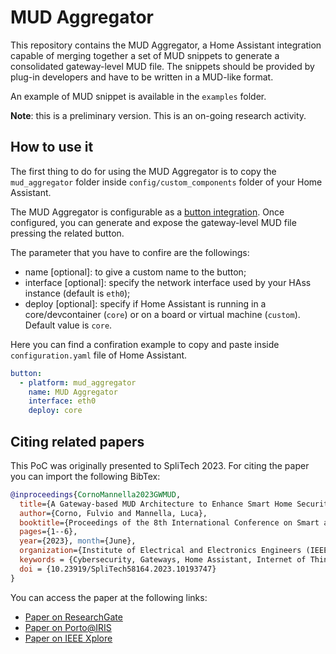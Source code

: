 # MUD Aggregator

This repository contains the MUD Aggregator, a Home Assistant integration capable of merging together a set of MUD snippets to generate a consolidated gateway-level MUD file.
The snippets should be provided by plug-in developers and have to be written in a MUD-like format.

An example of MUD snippet is available in the `examples` folder.

**Note**: this is a preliminary version. This is an on-going research activity.

## How to use it

The first thing to do for using the MUD Aggregator is to copy the `mud_aggregator` folder inside `config/custom_components` folder of your Home Assistant.

The MUD Aggregator is configurable as a [button integration](https://www.home-assistant.io/integrations/button/).
Once configured, you can generate and expose the gateway-level MUD file pressing the related button.

The parameter that you have to confire are the followings:

- name [optional]: to give a custom name to the button;
- interface [optional]: specify the network interface used by your HAss instance (default is `eth0`);
- deploy [optional]: specify if Home Assistant is running in a core/devcontainer (`core`) or on a board or virtual machine (`custom`). Default value is `core`.

Here you can find a confiration example to copy and paste inside `configuration.yaml` file of Home Assistant.

``` YAML
button:
  - platform: mud_aggregator
    name: MUD Aggregator
    interface: eth0
    deploy: core
```

## Citing related papers

This PoC was originally presented to SpliTech 2023. For citing the paper you can import the following BibTex:

``` Bibtex
@inproceedings{CornoMannella2023GWMUD,
  title={A Gateway-based MUD Architecture to Enhance Smart Home Security},
  author={Corno, Fulvio and Mannella, Luca},
  booktitle={Proceedings of the 8th International Conference on Smart and Sustainable Technologies--SpliTech 2023},
  pages={1--6},
  year={2023}, month={June},
  organization={Institute of Electrical and Electronics Engineers (IEEE)},
  keywords = {Cybersecurity, Gateways, Home Assistant, Internet of Things, Manufacturer Usage Description, Smart Home},
  doi = {10.23919/SpliTech58164.2023.10193747}
}
```

You can access the paper at the following links:

- [Paper on ResearchGate](https://www.researchgate.net/publication/370609562_A_Gateway-based_MUD_Architecture_to_Enhance_Smart_Home_Security)
- [Paper on Porto@IRIS](https://hdl.handle.net/11583/2978408)
- [Paper on IEEE Xplore](https://ieeexplore.ieee.org/document/10193747)
